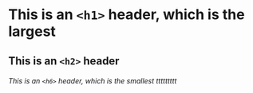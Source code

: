 # This is an `<h1>` header, which is the largest

## This is an `<h2>` header

###### This is an `<h6>` header, which is the smallest ttttttttt
